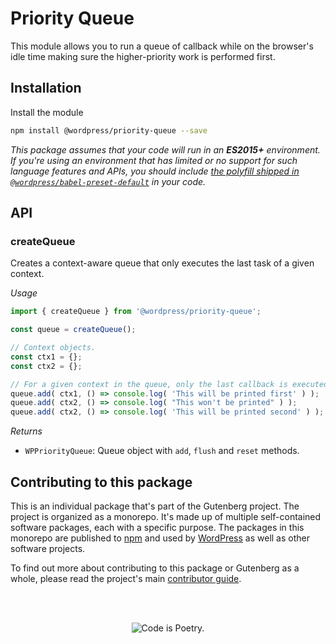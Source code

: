 # Priority Queue

This module allows you to run a queue of callback while on the browser's idle time making sure the higher-priority work is performed first.

## Installation

Install the module

```bash
npm install @wordpress/priority-queue --save
```

_This package assumes that your code will run in an **ES2015+** environment. If you're using an environment that has limited or no support for such language features and APIs, you should include [the polyfill shipped in `@wordpress/babel-preset-default`](https://github.com/WordPress/gutenberg/tree/HEAD/packages/babel-preset-default#polyfill) in your code._

## API

<!-- START TOKEN(Autogenerated API docs) -->

### createQueue

Creates a context-aware queue that only executes the last task of a given context.

_Usage_

```js
import { createQueue } from '@wordpress/priority-queue';

const queue = createQueue();

// Context objects.
const ctx1 = {};
const ctx2 = {};

// For a given context in the queue, only the last callback is executed.
queue.add( ctx1, () => console.log( 'This will be printed first' ) );
queue.add( ctx2, () => console.log( "This won't be printed" ) );
queue.add( ctx2, () => console.log( 'This will be printed second' ) );
```

_Returns_

-   `WPPriorityQueue`: Queue object with `add`, `flush` and `reset` methods.

<!-- END TOKEN(Autogenerated API docs) -->

## Contributing to this package

This is an individual package that's part of the Gutenberg project. The project is organized as a monorepo. It's made up of multiple self-contained software packages, each with a specific purpose. The packages in this monorepo are published to [npm](https://www.npmjs.com/) and used by [WordPress](https://make.wordpress.org/core/) as well as other software projects.

To find out more about contributing to this package or Gutenberg as a whole, please read the project's main [contributor guide](https://github.com/WordPress/gutenberg/tree/HEAD/CONTRIBUTING.md).

<br /><br /><p align="center"><img src="https://s.w.org/style/images/codeispoetry.png?1" alt="Code is Poetry." /></p>
